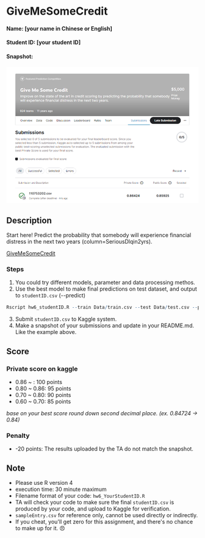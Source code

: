 # GiveMeSomeCredit
#### Name: [your name in Chinese or English]
#### Student ID: [your student ID]
#### Snapshot:
![](image/Screenshots_example.png)

## Description
Start here! Predict the probability that somebody will experience financial distress in the next two years (column=SeriousDlqin2yrs).

[GiveMeSomeCredit](https://www.kaggle.com/c/GiveMeSomeCredit/overview)

### Steps
1. You could try different models, parameter and data processing methos.
2. Use the best model to make final predictions on test dataset,  and output to `studentID.csv` (--predict)
   
```R
Rscript hw6_studentID.R --train Data/train.csv --test Data/test.csv --predict studentID.csv
```

3. Submit `studentID.csv` to Kaggle system.
4. Make a snapshot of your submissions and update in your README.md.  Like the example above.

## Score
### Private score on kaggle
- 0.86 ~ : 100 points
- 0.80 ~ 0.86: 95 points
- 0.70 ~ 0.80: 90 points
- 0.60 ~ 0.70: 85 points

_base on your best score round down second decimal place. (ex. 0.84724 -> 0.84)_

### Penalty
- -20 points: The results uploaded by the TA do not match the snapshot.

## Note
- Please use R version 4
- execution time: 30 minute maximum
- Filename format of your code: `hw6_YourStudentID.R`
- TA will check your code to make sure the final `studentID.csv` is produced by your code, and upload to Kaggle for verification.
- `sampleEntry.csv` for reference only,  cannot be used directly or indirectly.
- If you cheat, you'll get zero for this assignment, and there's no chance to make up for it. 😠
